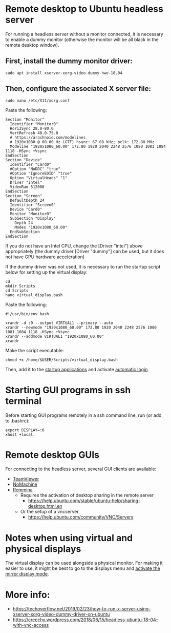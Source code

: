 # Remote desktop to Ubuntu headless server

For running a headless server without a monitor connected, it is necessary to enable a dummy monitor (otherwise the monitor will be all black in the remote desktop window).


## First, install the dummy monitor driver:

```
sudo apt install xserver-xorg-video-dummy-hwe-18.04
```


## Then, configure the associated X server file:

```
sudo nano /etc/X11/xorg.conf
```

Paste the following:
```
Section "Monitor"
  Identifier "Monitor0"
  HorizSync 28.0-80.0
  VertRefresh 48.0-75.0
  # https://arachnoid.com/modelines
  # 1920x1080 @ 60.00 Hz (GTF) hsync: 67.08 kHz; pclk: 172.80 MHz
  Modeline "1920x1080_60.00" 172.80 1920 2040 2248 2576 1080 1081 1084 1118 -HSync +Vsync
EndSection
Section "Device"
  Identifier "Card0"
  #Option "NoDDC" "true"
  #Option "IgnoreEDID" "true"
  Option "VirtualHeads" "1"
  Driver "intel"
  VideoRam 512000
EndSection
Section "Screen"
  DefaultDepth 24
  Identifier "Screen0"
  Device "Card0"
  Monitor "Monitor0"
  SubSection "Display"
    Depth 24
    Modes "1920x1080_60.00"
  EndSubSection
EndSection
```

If you do not have an Intel CPU, change the [Driver "intel"] above appropriately (the dummy driver [Driver "dummy"] can be used, but it does not have GPU hardware acceleration)

If the dummy driver was not used, it is necessary to run the startup script below for setting up the virtual display:

```
cd
mkdir Scripts
cd Scripts
nano virtual_display.bash
```

Paste the following:
```
#!/usr/bin/env bash

xrandr -d :0 --output VIRTUAL1 --primary --auto
xrandr --newmode "1920x1080_60.00" 172.80 1920 2040 2248 2576 1080 1081 1084 1118 -HSync +Vsync
xrandr --addmode VIRTUAL1 "1920x1080_60.00"
xrandr
```

Make the script executable:
```
chmod +x /home/$USER/Scripts/virtual_display.bash
```

Then, add it to the [startup applications](https://help.ubuntu.com/stable/ubuntu-help/startup-applications.html.en) and activate [automatic login](https://help.ubuntu.com/stable/ubuntu-help/user-autologin.html.en).



# Starting GUI programs in ssh terminal

Before starting GUI programs remotely in a ssh command line, run (or add to .bashrc):
```
export DISPLAY=:0
xhost +local:
```


# Remote desktop GUIs

For connecting to the headless server, several GUI clients are available:
* [TeamViewer](https://www.teamviewer.com)
* [NoMachine](https://www.nomachine.com)
* [Remmina](https://remmina.org/)
    * Requires the activation of desktop sharing in the remote server
      * https://help.ubuntu.com/stable/ubuntu-help/sharing-desktop.html.en
    * Or the setup of a vncserver
      * https://help.ubuntu.com/community/VNC/Servers



# Notes when using virtual and physical displays

The virtual display can be used alongside a physical monitor.
For making it easier to use, it might be best to go to the displays menu and [activate the mirror display mode](https://help.ubuntu.com/stable/ubuntu-help/display-dual-monitors.html).



# More info:
* https://techoverflow.net/2019/02/23/how-to-run-x-server-using-xserver-xorg-video-dummy-driver-on-ubuntu
* https://creechy.wordpress.com/2018/06/15/headless-ubuntu-18-04-with-vnc-access
